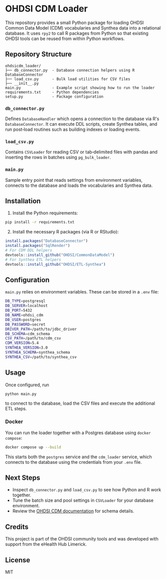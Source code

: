 # OHDSI CDM Loader

This repository provides a small Python package for loading OHDSI Common Data Model (CDM) vocabularies and Synthea data into a relational database.  It uses `rpy2` to call R packages from Python so that existing OHDSI tools can be reused from within Python workflows.

## Repository Structure

```
ohdsicdm_loader/
├── db_connector.py  - Database connection helpers using R DatabaseConnector
├── load_csv.py      - Bulk load utilities for CSV files
├── __init__.py
main.py              - Example script showing how to run the loader
requirements.txt     - Python dependencies
setup.py             - Package configuration
```

### `db_connector.py`
Defines `DatabaseHandler` which opens a connection to the database via R's `DatabaseConnector`.  It can execute DDL scripts, create Synthea tables, and run post‑load routines such as building indexes or loading events.

### `load_csv.py`
Contains `CSVLoader` for reading CSV or tab‑delimited files with pandas and inserting the rows in batches using `pg_bulk_loader`.

### `main.py`
Sample entry point that reads settings from environment variables, connects to the database and loads the vocabularies and Synthea data.

## Installation

1. Install the Python requirements:

```bash
pip install -r requirements.txt
```

2. Install the necessary R packages (via R or RStudio):

```r
install.packages("DatabaseConnector")
install.packages("SqlRender")
# For CDM DDL helpers
devtools::install_github("OHDSI/CommonDataModel")
# For Synthea ETL helpers
devtools::install_github("OHDSI/ETL-Synthea")
```

## Configuration

`main.py` relies on environment variables.  These can be stored in a `.env` file:

```bash
DB_TYPE=postgresql
DB_SERVER=localhost
DB_PORT=5432
DB_NAME=ohdsi_cdm
DB_USER=postgres
DB_PASSWORD=secret
DRIVER_PATH=/path/to/jdbc_driver
DB_SCHEMA=cdm_schema
CSV_PATH=/path/to/cdm_csv
CDM_VERSION=5.4
SYNTHEA_VERSION=3.0
SYNTHEA_SCHEMA=synthea_schema
SYNTHEA_CSV=/path/to/synthea_csv
```

## Usage

Once configured, run

```bash
python main.py
```

to connect to the database, load the CSV files and execute the additional ETL steps.

### Docker

You can run the loader together with a Postgres database using
`docker compose`:

```bash
docker compose up --build
```

This starts both the `postgres` service and the `cdm_loader` service,
which connects to the database using the credentials from your `.env`
file.

## Next Steps

- Inspect `db_connector.py` and `load_csv.py` to see how Python and R work together.
- Tune the batch size and pool settings in `CSVLoader` for your database environment.
- Review the [OHDSI CDM documentation](https://ohdsi.github.io/CommonDataModel/) for schema details.

## Credits

This project is part of the OHDSI community tools and was developed with support from the eHealth Hub Limerick.

## License

MIT

